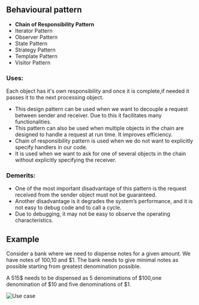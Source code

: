 ## Behavioural pattern
* **Chain of Responsibility Pattern**
* Iterator Pattern
* Observer Pattern
* State Pattern
* Strategy Pattern
* Template Pattern
* Visitor Pattern

### Uses:
Each object has it's own responsibility and once it is complete,if needed it passes it to the next processing object.

* This design pattern can be used when we want to decouple a request between sender and receiver. Due to this it facilitates many functionalities.
* This pattern can also be used when multiple objects in the chain are designed to handle a request at run time. It improves efficiency.
* Chain of responsibility pattern is used when we do not want to explicitly specify handlers in our code.
* It is used when we want to ask for one of several objects in the chain without explicitly specifying the receiver.

### Demerits:
* One of the most important disadvantage of this pattern is the request received from the sender object must not be guaranteed.
* Another disadvantage is it degrades the system’s performance, and it is not easy to debug code and to call a cycle.
* Due to debugging, it may not be easy to observe the operating characteristics.

## Example 
Consider a bank where we need to dispense notes for a given amount.
We have notes of $100,$10 and $1. The bank needs to give minimal notes as possible starting from greatest denomination possible.

A 515$ needs to be dispensed as 5 denominations of $100,one denomination of $10 and five denominations of $1.

![Use case](https://user-images.githubusercontent.com/12068459/54489003-db860600-48cd-11e9-8168-2ef40977b9f4.png)





